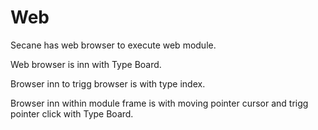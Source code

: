 # Web

Secane has web browser to execute web module.

Web browser is inn with Type Board.

Browser inn to trigg browser is with type index.

Browser inn within module frame is with moving pointer cursor and
trigg pointer click with Type Board.